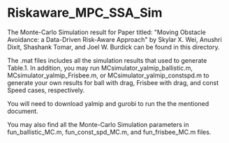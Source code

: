 # Riskaware_MPC_SSA_Sim

The Monte-Carlo Simulation result for Paper titled: "Moving Obstacle Avoidance: a Data-Driven Risk-Aware Approach" by Skylar X. Wei, Anushri Dixit, Shashank Tomar, and Joel W. Burdick can be found in this directory.

The .mat files includes all the simulation results that used to generate Table.1.
In addition, you may run MCsimulator_yalmip_ballistic.m, MCsimulator_yalmip_Frisbee.m, or MCsimulator_yalmip_constspd.m to generate your own results for ball with drag, Frisbee with drag, and const Speed cases, respectively.

You will need to download yalmip and gurobi to run the the mentioned document.

You may also find all the Monte-Carlo Simulation parameters in fun_ballistic_MC.m, fun_const_spd_MC.m, and fun_frisbee_MC.m files.
